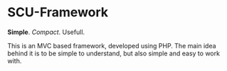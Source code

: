# SCU-Framework
**Simple**. _Compact_. Usefull. 

This is an MVC based framework, developed using PHP. The main idea behind it is to be simple to understand, but also simple and easy to work with. 
